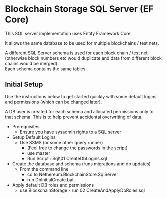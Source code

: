 ﻿#  Blockchain Storage SQL Server (EF Core)

This SQL server implementation uses Entity Framework Core.

It allows the same database to be used for multiple blockchains / test nets.  

A different SQL Server schema is used for each block chain / test net (otherwise block numbers etc would duplicate and data from different block chains would be merged).  
Each schema contains the same tables.

## Initial Setup

Use the instructions below to get started quickly with some default logins and permissions (which can be changed later).

A DB user is created for each schema and allocated permissions only to that schema.  This is to help prevent accidental overwriting of data.

* Prerequisites
	* Ensure you have sysadmin rights to a SQL server
* Setup Default Logins
	* Use SSMS (or some other query runner)
		* (Feel free to change the passwords in the script)
		* use master
		* Run Script : Sql\01 CreateDbLogins.sql
* Create the database and schema (runs migrations and db updates)
	* From the command line 
		* cd to Nethereum.BlockchainStore.SqlServer 
		* run DbInitialCreate.bat
* Apply default DB roles and permissions
	* use BlockchainStorage - run 02 CreateAndApplyDbRoles.sql